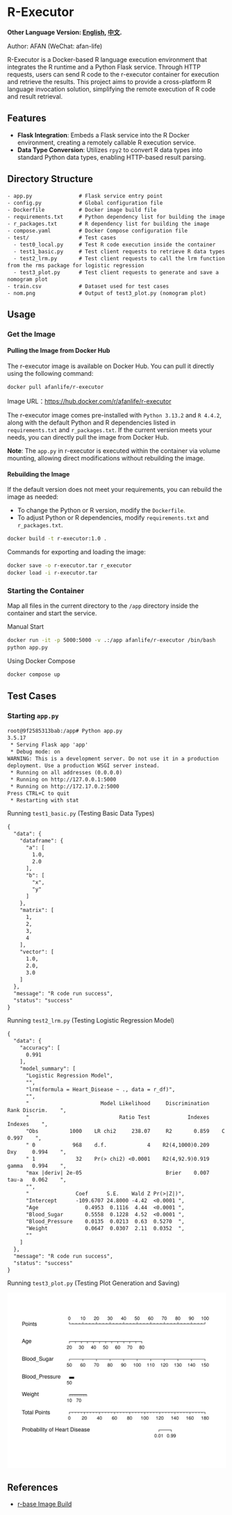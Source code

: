 # R-Executor

**Other Language Version: [English](README.md), [中文](README_zh.md).**

Author: AFAN (WeChat: afan-life)

R-Executor is a Docker-based R language execution environment that integrates the R runtime and a Python Flask service. Through HTTP requests, users can send R code to the r-executor container for execution and retrieve the results. This project aims to provide a cross-platform R language invocation solution, simplifying the remote execution of R code and result retrieval.

## Features
- **Flask Integration**: Embeds a Flask service into the R Docker environment, creating a remotely callable R execution service.
- **Data Type Conversion**: Utilizes `rpy2` to convert R data types into standard Python data types, enabling HTTP-based result parsing.

## Directory Structure

```
- app.py               # Flask service entry point
- config.py            # Global configuration file
- Dockerfile           # Docker image build file
- requirements.txt     # Python dependency list for building the image
- r_packages.txt       # R dependency list for building the image
- compose.yaml         # Docker Compose configuration file
- test/                # Test cases
  - test0_local.py     # Test R code execution inside the container
  - test1_basic.py     # Test client requests to retrieve R data types
  - test2_lrm.py       # Test client requests to call the lrm function from the rms package for logistic regression
  - test3_plot.py      # Test client requests to generate and save a nomogram plot
- train.csv            # Dataset used for test cases
- nom.png              # Output of test3_plot.py (nomogram plot)
```


## Usage

### Get the Image

#### Pulling the Image from Docker Hub

The r-executor image is available on Docker Hub. You can pull it directly using the following command:

```bash
docker pull afanlife/r-executor
```

Image URL：https://hub.docker.com/r/afanlife/r-executor

The r-executor image comes pre-installed with `Python 3.13.2` and `R 4.4.2`, along with the default Python and R dependencies listed in `requirements.txt` and `r_packages.txt`. If the current version meets your needs, you can directly pull the image from Docker Hub.

**Note**: The `app.py` in r-executor is executed within the container via volume mounting, allowing direct modifications without rebuilding the image.

#### Rebuilding the Image

If the default version does not meet your requirements, you can rebuild the image as needed:
- To change the Python or R version, modify the `Dockerfile`.
- To adjust Python or R dependencies, modify `requirements.txt` and `r_packages.txt`.

```bash
docker build -t r-executor:1.0 .
```

Commands for exporting and loading the image:

```bash
docker save -o r-executor.tar r_executor
docker load -i r-executor.tar
```

### Starting the Container

Map all files in the current directory to the `/app` directory inside the container and start the service.

Manual Start

```bash
docker run -it -p 5000:5000 -v .:/app afanlife/r-executor /bin/bash
python app.py
```

Using Docker Compose

```bash
docker compose up
```

## Test Cases

### Starting `app.py`

```
root@9f2585313bab:/app# Python app.py
3.5.17
 * Serving Flask app 'app'
 * Debug mode: on
WARNING: This is a development server. Do not use it in a production deployment. Use a production WSGI server instead.
 * Running on all addresses (0.0.0.0)
 * Running on http://127.0.0.1:5000
 * Running on http://172.17.0.2:5000
Press CTRL+C to quit
 * Restarting with stat
```

Running `test1_basic.py` (Testing Basic Data Types)

```
{
  "data": {
    "dataframe": {
      "a": [
        1.0,
        2.0
      ],
      "b": [
        "x",
        "y"
      ]
    },
    "matrix": [
      1,
      2,
      3,
      4
    ],
    "vector": [
      1.0,
      2.0,
      3.0
    ]
  },
  "message": "R code run success",
  "status": "success"
}
```

Running `test2_lrm.py` (Testing Logistic Regression Model)

```
{
  "data": {
    "accuracy": [
      0.991
    ],
    "model_summary": [
      "Logistic Regression Model",
      "",
      "lrm(formula = Heart_Disease ~ ., data = r_df)",
      "",
      "                       Model Likelihood     Discrimination    Rank Discrim.    ",
      "                             Ratio Test            Indexes          Indexes    ",
      "Obs          1000    LR chi2     238.07     R2       0.859    C       0.997    ",
      " 0            968    d.f.             4    R2(4,1000)0.209    Dxy     0.994    ",
      " 1             32    Pr(> chi2) <0.0001    R2(4,92.9)0.919    gamma   0.994    ",
      "max |deriv| 2e-05                           Brier    0.007    tau-a   0.062    ",
      "",
      "               Coef      S.E.    Wald Z Pr(>|Z|)",
      "Intercept      -109.6707 24.8000 -4.42  <0.0001 ",
      "Age               0.4953  0.1116  4.44  <0.0001 ",
      "Blood_Sugar       0.5558  0.1228  4.52  <0.0001 ",
      "Blood_Pressure    0.0135  0.0213  0.63  0.5270  ",
      "Weight            0.0647  0.0307  2.11  0.0352  ",
      ""
    ]
  },
  "message": "R code run success",
  "status": "success"
}
```

Running `test3_plot.py` (Testing Plot Generation and Saving)

![](nom.png)

## References

- [r-base Image Build](https://github.com/rocker-org/rocker/tree/master/r-base)